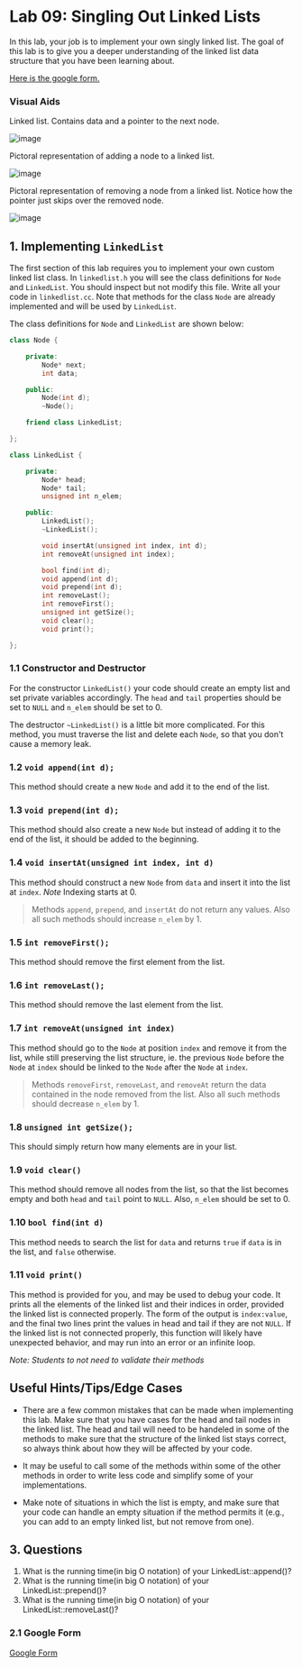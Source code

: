 # Lab 09: Singling Out Linked Lists

In this lab, your job is to implement your own singly linked list.  The goal of this lab is to give you a deeper understanding of the linked list data structure that you have been learning about.

[Here is the google form.](https://goo.gl/forms/LWGwepMPYCwimVOw1)

### Visual Aids

Linked list. Contains data and a pointer to the next node.

![image](http://www.java2novice.com/images/linked_list.png)

Pictoral representation of adding a node to a linked list.

![image](http://www.java2novice.com/images/sll_insert_after.png)

Pictoral representation of removing a node from a linked list. Notice how the pointer just skips over the removed node.

![image](http://www.java2novice.com/images/sll_delete_after.png)


## 1. Implementing `LinkedList`

The first section of this lab requires you to implement your own custom linked list class.  In `linkedlist.h` you will see the class definitions for `Node` and `LinkedList`.  You should inspect but not modify this file.  Write all your code in `linkedlist.cc`.  Note that methods for the class `Node` are already implemented and will be used by `LinkedList`.

The class definitions for `Node` and `LinkedList` are shown below:

```C++
class Node {

	private:
		Node* next;
		int data;

	public:
		Node(int d);
		~Node();

	friend class LinkedList;

};

class LinkedList {

	private:
		Node* head;
		Node* tail;
		unsigned int n_elem;

	public:
		LinkedList();
		~LinkedList();

		void insertAt(unsigned int index, int d);
		int removeAt(unsigned int index);

		bool find(int d);
		void append(int d);
		void prepend(int d);
		int removeLast();
		int removeFirst();
		unsigned int getSize();
		void clear();
		void print();

};
```

### 1.1 Constructor and Destructor
For the constructor `LinkedList()` your code should create an empty list and set private variables accordingly.  The `head` and `tail` properties should be set to `NULL` and `n_elem` should be set to 0.

The destructor `~LinkedList()` is a little bit more complicated.  For this method, you must traverse the list and delete each `Node`, so that you don't cause a memory leak.

### 1.2 `void append(int d);`

This method should create a new `Node` and add it to the end of the list.

### 1.3 `void prepend(int d);`

This method should also create a new `Node` but instead of adding it to the end of the list, it should be added to the beginning.

### 1.4 `void insertAt(unsigned int index, int d)`

This method should construct a new `Node` from `data` and insert it into the list at `index`.  _Note_ Indexing starts at 0.

> Methods `append`, `prepend`, and `insertAt` do not return any values.  Also all such methods should increase `n_elem` by 1.

### 1.5 `int removeFirst();`

This method should remove the first element from the list.

### 1.6 `int removeLast();`

This method should remove the last element from the list.

### 1.7 `int removeAt(unsigned int index)`

This method should go to the `Node` at position `index` and remove it from the list, while still preserving the list structure, ie. the previous `Node` before the `Node` at `index` should be linked to the `Node` after the `Node` at `index`.  

> Methods `removeFirst`, `removeLast`, and `removeAt` return the data contained in the node removed from the list.  Also all such methods should decrease `n_elem` by 1.

### 1.8 `unsigned int getSize();`

This should simply return how many elements are in your list.

### 1.9 `void clear()`

This method should remove all nodes from the list, so that the list becomes empty and both `head` and `tail` point to `NULL`.  Also, `n_elem` should be set to 0.

### 1.10 `bool find(int d)`

This method needs to search the list for `data` and returns `true` if `data` is in the list, and `false` otherwise.

### 1.11 `void print()`

This method is provided for you, and may be used to debug your code. It prints all the elements of the linked list and their indices in order, provided the linked list is connected properly. The form of the output is `index:value`, and the final two lines print the values in head and tail if they are not `NULL`. If the linked list is not connected properly, this function will likely have unexpected behavior, and may run into an error or an infinite loop.

*Note: Students to not need to validate their methods*

## Useful Hints/Tips/Edge Cases

+ There are a few common mistakes that can be made when implementing this lab. Make sure that you have cases for the head and tail nodes in the linked list. The head and tail will need to be handeled in some of the methods to make sure that the structure of the linked list stays correct, so always think about how they will be affected by your code.

+ It may be useful to call some of the methods within some of the other methods in order to write less code and simplify some of your implementations.

+ Make note of situations in which the list is empty, and make sure that your code can handle an empty situation if the method permits it (e.g., you can add to an empty linked list, but not remove from one).

## 3. Questions

1.  What is the running time(in big O notation) of your LinkedList::append()?
2.  What is the running time(in big O notation) of your LinkedList::prepend()?
3.  What is the running time(in big O notation) of your LinkedList::removeLast()?

### 2.1 Google Form

[Google Form](https://docs.google.com/forms/d/1ZjCythG0R3Ytb4dhpSS2ZlgLMO5gkMZv8B9ZfBorIaY/edit)
